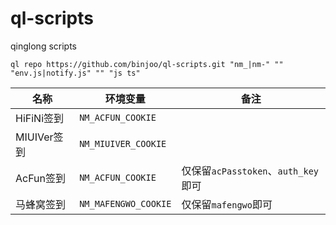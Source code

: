 # ql-scripts
qinglong scripts

```text
ql repo https://github.com/binjoo/ql-scripts.git "nm_|nm-" "" "env.js|notify.js" "" "js ts"
```


| 名称        | 环境变量             | 备注                                |
| ----------- | -------------------- | ----------------------------------- |
| HiFiNi签到  | `NM_ACFUN_COOKIE`    |                                     |
| MIUIVer签到 | `NM_MIUIVER_COOKIE`  |                                     |
| AcFun签到   | `NM_ACFUN_COOKIE`    | 仅保留`acPasstoken`、`auth_key`即可 |
| 马蜂窝签到  | `NM_MAFENGWO_COOKIE` | 仅保留`mafengwo`即可                |